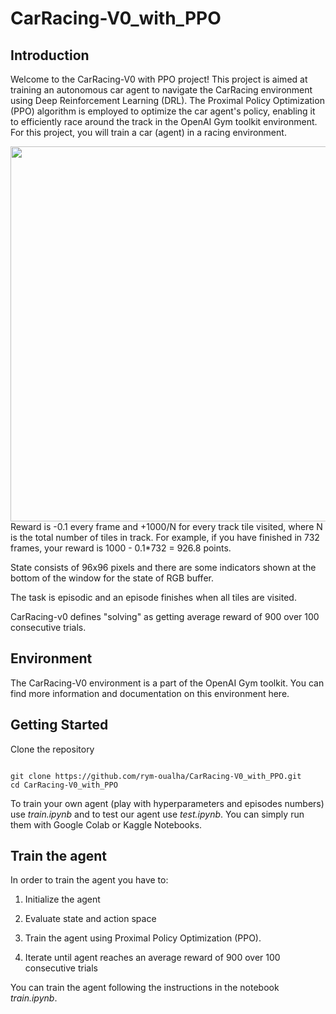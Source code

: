 # CarRacing-V0_with_PPO

## Introduction
Welcome to the CarRacing-V0 with PPO project! This project is aimed at training an autonomous car agent to navigate the CarRacing environment using Deep Reinforcement Learning (DRL). The Proximal Policy Optimization (PPO) algorithm is employed to optimize the car agent's policy, enabling it to efficiently race around the track in the OpenAI Gym toolkit environment.
For this project, you will train a car (agent) in a racing environment. 
<center><img src="https://github.com/rym-oualha/CarRacing-V0_with_PPO/blob/main/image/result.gif" width="600"></center>
Reward is -0.1 every frame and +1000/N for every track tile visited, where N is the total number of tiles in track. For example, if you have finished in 732 frames, your reward is 1000 - 0.1*732 = 926.8 points. 

State consists of 96x96 pixels and there are some indicators shown at the bottom of the window for the state of RGB buffer.

The task is episodic and an episode finishes when all tiles are visited. 

CarRacing-v0 defines "solving" as getting average reward of 900 over 100 consecutive trials.

## Environment
The CarRacing-V0 environment is a part of the OpenAI Gym toolkit. You can find more information and documentation on this environment here.

## Getting Started

Clone the repository

```

git clone https://github.com/rym-oualha/CarRacing-V0_with_PPO.git
cd CarRacing-V0_with_PPO

```

To train your own agent (play with hyperparameters and episodes numbers) use *train.ipynb* and to test our agent use *test.ipynb*.
You can simply run them with Google Colab or Kaggle Notebooks.

## Train the agent 

In order to train the agent you have to:

  1. Initialize the agent

  2. Evaluate state and action space

  3. Train the agent using Proximal Policy Optimization (PPO).

  4. Iterate until agent reaches an average reward of 900 over 100 consecutive trials

You can train the agent following the instructions in the notebook *train.ipynb*.
